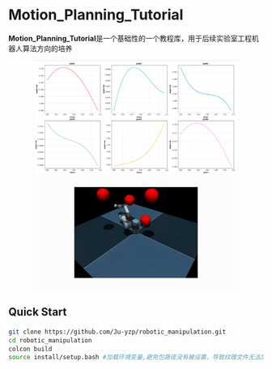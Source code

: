 # Motion_Planning_Tutorial

**Motion_Planning_Tutorial**是一个基础性的一个教程库，用于后续实验室工程机器人算法方向的培养

<p align="center">
  <img src="doc/trajectory_optimize.png" width = "400" height = "225"/>
   <img src="doc/motion_planning_demo.gif" width="400" />
</p>

## Quick Start

```sh
git clone https://github.com/Ju-yzp/robotic_manipulation.git
cd robotic_manipulation
colcon build
source install/setup.bash #加载环境变量,避免包路径没有被设置，导致纹理文件无法加载
```
